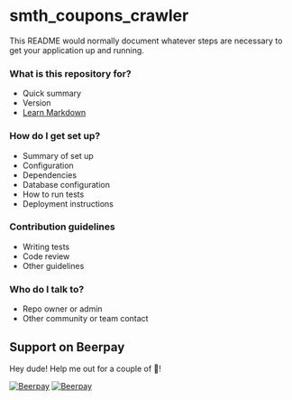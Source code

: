 # smth_coupons_crawler  #

This README would normally document whatever steps are necessary to get your application up and running.

### What is this repository for? ###

* Quick summary
* Version
* [Learn Markdown](https://bitbucket.org/tutorials/markdowndemo)

### How do I get set up? ###

* Summary of set up
* Configuration
* Dependencies
* Database configuration
* How to run tests
* Deployment instructions

### Contribution guidelines ###

* Writing tests
* Code review
* Other guidelines

### Who do I talk to? ###

* Repo owner or admin
* Other community or team contact



## Support on Beerpay
Hey dude! Help me out for a couple of :beers:!

[![Beerpay](https://beerpay.io/yangboz/as3MQTT/badge.svg?style=beer-square)](https://beerpay.io/yangboz/as3MQTT)  [![Beerpay](https://beerpay.io/yangboz/as3MQTT/make-wish.svg?style=flat-square)](https://beerpay.io/yangboz/as3MQTT?focus=wish)
